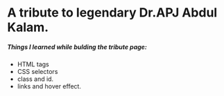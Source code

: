 # A tribute to legendary Dr.APJ Abdul Kalam.
##### Things I learned while bulding the tribute page:
*  HTML tags
*  CSS selectors
*  class and id.
*  links and hover effect.
